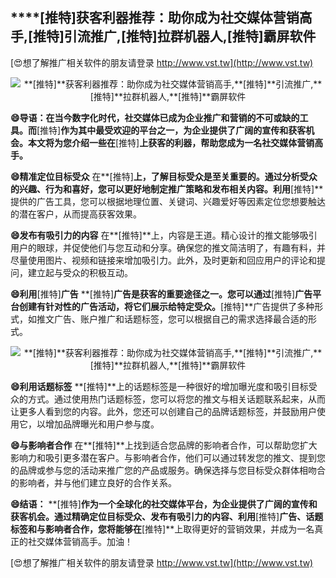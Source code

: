 ## ****[推特]**获客利器推荐：助你成为社交媒体营销高手,**[推特]**引流推广,**[推特]**拉群机器人,**[推特]**霸屏软件**

[😍想了解推广相关软件的朋友请登录 http://www.vst.tw](http://www.vst.tw)

 <center><img src="https://vst.tw/MP4/tuiguang/png/5.png" alt="**[推特]**获客利器推荐：助你成为社交媒体营销高手,**[推特]**引流推广,**[推特]**拉群机器人,**[推特]**霸屏软件"></center>

**😄导语：在当今数字化时代，社交媒体已成为企业推广和营销的不可或缺的工具。而**[推特]**作为其中最受欢迎的平台之一，为企业提供了广阔的宣传和获客机会。本文将为您介绍一些在**[推特]**上获客的利器，帮助您成为一名社交媒体营销高手。**

**😄精准定位目标受众**
在**[推特]**上，了解目标受众是至关重要的。通过分析受众的兴趣、行为和喜好，您可以更好地制定推广策略和发布相关内容。利用**[推特]**提供的广告工具，您可以根据地理位置、关键词、兴趣爱好等因素定位您想要触达的潜在客户，从而提高获客效果。

**😄发布有吸引力的内容**
在**[推特]**上，内容是王道。精心设计的推文能够吸引用户的眼球，并促使他们与您互动和分享。确保您的推文简洁明了，有趣有料，并尽量使用图片、视频和链接来增加吸引力。此外，及时更新和回应用户的评论和提问，建立起与受众的积极互动。

**😄利用**[推特]**广告**
**[推特]**广告是获客的重要途径之一。您可以通过**[推特]**广告平台创建有针对性的广告活动，将它们展示给特定受众。**[推特]**广告提供了多种形式，如推文广告、账户推广和话题标签，您可以根据自己的需求选择最合适的形式。

 <center><img src="https://vst.tw/MP4/tuiguang/png/2.png" alt="**[推特]**获客利器推荐：助你成为社交媒体营销高手,**[推特]**引流推广,**[推特]**拉群机器人,**[推特]**霸屏软件"></center>

**😄利用话题标签**
**[推特]**上的话题标签是一种很好的增加曝光度和吸引目标受众的方式。通过使用热门话题标签，您可以将您的推文与相关话题联系起来，从而让更多人看到您的内容。此外，您还可以创建自己的品牌话题标签，并鼓励用户使用它，以增加品牌曝光和用户参与度。

**😄与影响者合作**
在**[推特]**上找到适合您品牌的影响者合作，可以帮助您扩大影响力和吸引更多潜在客户。与影响者合作，他们可以通过转发您的推文、提到您的品牌或参与您的活动来推广您的产品或服务。确保选择与您目标受众群体相吻合的影响者，并与他们建立良好的合作关系。

**😄结语：**
**[推特]**作为一个全球化的社交媒体平台，为企业提供了广阔的宣传和获客机会。通过精确定位目标受众、发布有吸引力的内容、利用**[推特]**广告、话题标签和与影响者合作，您将能够在**[推特]**上取得更好的营销效果，并成为一名真正的社交媒体营销高手。加油！

[😍想了解推广相关软件的朋友请登录 http://www.vst.tw](http://www.vst.tw)



